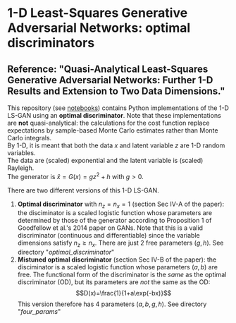 # 1-D Least-Squares Generative Adversarial Networks: optimal discriminators
## Reference: "Quasi-Analytical Least-Squares Generative Adversarial Networks: Further 1-D Results and Extension to Two Data Dimensions."

This repository (see [notebooks](notebooks))  contains Python implementations of the 1-D LS-GAN using an **optimal discriminator**. Note that these implementations are **not** quasi-analytical: the calculations for the cost function replace expectations by sample-based Monte Carlo estimates rather than Monte Carlo integrals.  
By 1-D, it is meant that both the data $x$ and latent variable $z$ are 1-D random variables.  
The data are (scaled) exponential and the latent variable is (scaled) Rayleigh.  
The generator is $\hat{x}=G(x)=gz^2+h$ with $g>0$.

There are two different versions of this 1-D LS-GAN.
1. **Optimal discriminator** with $n_z = n_x = 1$ (section Sec IV-A of the paper): the disciminator is a scaled logistic function whose parameters are determined by those of the generator according to Proposition 1 of Goodfellow et al.'s 2014 paper on GANs. Note that this is a valid discriminator (continuous and differentiable) since the variable dimensions satisfy $n_z\geq n_x$. There are just 2 free parameters $(g,h)$. See directory "_optimal_discriminator_"
2. **Mistuned optimal discriminator** (section Sec IV-B of the paper): the disciminator is a scaled logistic function whose parameters $(a,b)$ are free. The functional form of the discriminator is the _same_ as the optimal discriminator (OD), but its parameters are _not_ the same as the OD: $$D(x)=\frac{1}{1+a\exp(-bx)}$$ This version therefore has 4 parameters $(a,b,g,h)$. See directory "_four_params_"


